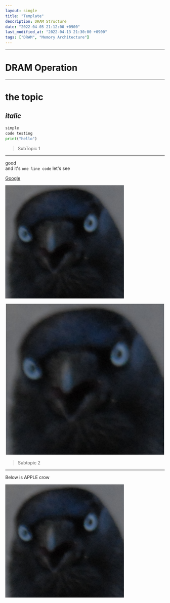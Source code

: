 ```yaml
---
layout: single
title: "Template"
description: DRAM Structure
date: "2022-04-05 21:12:00 +0900"
last_modified_at: "2022-04-13 21:30:00 +0900"
tags: ["DRAM", "Memory Architecture"]
---
```

	
---

# DRAM Operation 

---

# the topic

## _italic_

```python
simple
code testing
print("hello")
```
> SubTopic 1
---

good <br>
and it's `one line code` let's see

[Google](https://google.com)

![come on crow~!](../assets/images/crow.png)
<p align="center">
  <img src="../assets/images/crow.png" alt="svd array" width="500"/>
</p>



> Subtopic 2
---

Below is APPLE crow

[![click on crow~!](../assets/images/crow.png)](https://apple.com)
